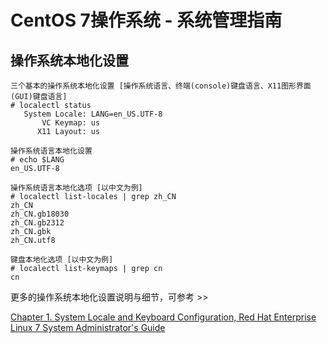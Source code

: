 # CentOS 7操作系统 - 系统管理指南

## 操作系统本地化设置

```
三个基本的操作系统本地化设置 [操作系统语言、终端(console)键盘语言、X11图形界面(GUI)键盘语言]
# localectl status
   System Locale: LANG=en_US.UTF-8
       VC Keymap: us
      X11 Layout: us

操作系统语言本地化设置
# echo $LANG
en_US.UTF-8

操作系统语言本地化选项 [以中文为例]
# localectl list-locales | grep zh_CN
zh_CN
zh_CN.gb18030
zh_CN.gb2312
zh_CN.gbk
zh_CN.utf8

键盘本地化选项 [以中文为例]
# localectl list-keymaps | grep cn
cn
```

更多的操作系统本地化设置说明与细节，可参考 >>

[Chapter 1. System Locale and Keyboard Configuration, Red Hat Enterprise Linux 7 System Administrator's Guide](https://access.redhat.com/documentation/en-US/Red_Hat_Enterprise_Linux/7/pdf/System_Administrators_Guide/Red_Hat_Enterprise_Linux-7-System_Administrators_Guide-en-US.pdf)
